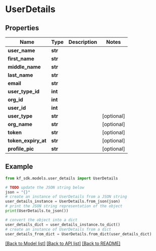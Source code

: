 # UserDetails


## Properties

Name | Type | Description | Notes
------------ | ------------- | ------------- | -------------
**user_name** | **str** |  | 
**first_name** | **str** |  | 
**middle_name** | **str** |  | 
**last_name** | **str** |  | 
**email** | **str** |  | 
**user_type_id** | **int** |  | 
**org_id** | **int** |  | 
**user_id** | **int** |  | 
**user_type** | **str** |  | [optional] 
**org_name** | **str** |  | [optional] 
**token** | **str** |  | [optional] 
**token_expiry_at** | **str** |  | [optional] 
**profile_pic** | **str** |  | [optional] 

## Example

```python
from kf_sdk.models.user_details import UserDetails

# TODO update the JSON string below
json = "{}"
# create an instance of UserDetails from a JSON string
user_details_instance = UserDetails.from_json(json)
# print the JSON string representation of the object
print(UserDetails.to_json())

# convert the object into a dict
user_details_dict = user_details_instance.to_dict()
# create an instance of UserDetails from a dict
user_details_from_dict = UserDetails.from_dict(user_details_dict)
```
[[Back to Model list]](../README.md#documentation-for-models) [[Back to API list]](../README.md#documentation-for-api-endpoints) [[Back to README]](../README.md)


